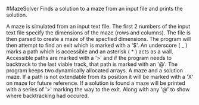 #MazeSolver
Finds a solution to a maze from an input file and prints the solution.

A maze is simulated from an input text file. 
The first 2 numbers of the input text file specify the dimensions of the maze (rows and columns). The file is then parsed to create a maze of the specfied dimensions.
The program will then attempt to find an exit which is marked with a '$'. An underscore ( _ ) marks a path which is accessible and an asterisk ( * ) acts as a wall. 
Accessible paths are marked with a '>' and if the program needs to backtrack to the last viable track, that path is marked with an '@'.
The program keeps two dynamically allocated arrays. A maze and a solution maze.
If a path is not extendable from its position it will be marked with a 'X' on maze for future reference.
If a solution is found a maze will be printed with a series of '>' marking the way to the exit. Along with any '@' to show where backtracking had occured.
